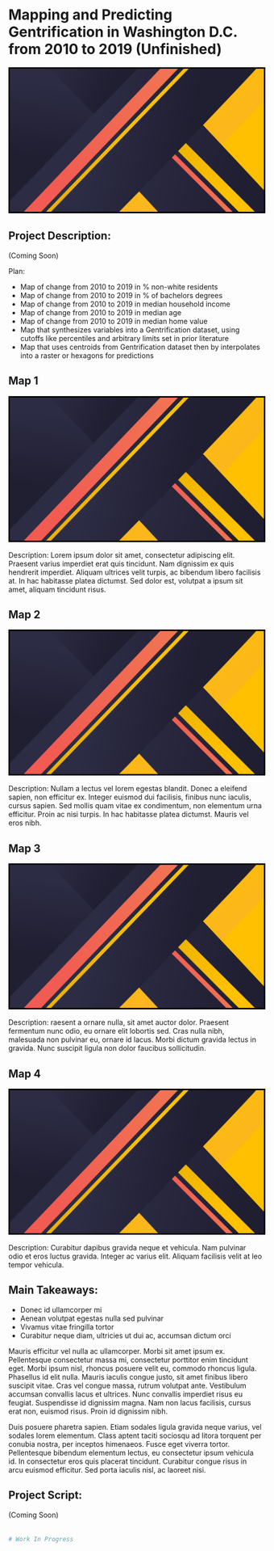 # Mapping and Predicting Gentrification in Washington D.C. from 2010 to 2019 (Unfinished)

<img style="border:3px solid black;" src="geo.jpeg?raw=true"/>

## Project Description:
(Coming Soon) 

Plan:
- Map of change from 2010 to 2019 in % non-white residents
- Map of change from 2010 to 2019 in % of bachelors degrees
- Map of change from 2010 to 2019 in median household income
- Map of change from 2010 to 2019 in median age
- Map of change from 2010 to 2019 in median home value
- Map that synthesizes variables into a Gentrification dataset, using cutoffs like percentiles and arbitrary limits set in prior literature
- Map that uses centroids from Gentrification dataset then by interpolates into a raster or hexagons for predictions

## Map 1

<img style="border:3px solid black;" src="geo.jpeg?raw=true"/>

Description:
Lorem ipsum dolor sit amet, consectetur adipiscing elit. Praesent varius imperdiet erat quis tincidunt. Nam dignissim ex quis hendrerit imperdiet. Aliquam ultrices velit turpis, ac bibendum libero facilisis at. In hac habitasse platea dictumst. Sed dolor est, volutpat a ipsum sit amet, aliquam tincidunt risus.

## Map 2

<img style="border:3px solid black;" src="geo.jpeg?raw=true"/>

Description:
Nullam a lectus vel lorem egestas blandit. Donec a eleifend sapien, non efficitur ex. Integer euismod dui facilisis, finibus nunc iaculis, cursus sapien. Sed mollis quam vitae ex condimentum, non elementum urna efficitur. Proin ac nisi turpis. In hac habitasse platea dictumst. Mauris vel eros nibh.

## Map 3

<img style="border:3px solid black;" src="geo.jpeg?raw=true"/>

Description:
raesent a ornare nulla, sit amet auctor dolor. Praesent fermentum nunc odio, eu ornare elit lobortis sed. Cras nulla nibh, malesuada non pulvinar eu, ornare id lacus. Morbi dictum gravida lectus in gravida. Nunc suscipit ligula non dolor faucibus sollicitudin.

## Map 4

<img style="border:3px solid black;" src="geo.jpeg?raw=true"/>

Description:
Curabitur dapibus gravida neque et vehicula. Nam pulvinar odio et eros luctus gravida. Integer ac varius elit. Aliquam facilisis velit at leo tempor vehicula.

## Main Takeaways:

- Donec id ullamcorper mi
- Aenean volutpat egestas nulla sed pulvinar
- Vivamus vitae fringilla tortor
- Curabitur neque diam, ultricies ut dui ac, accumsan dictum orci

Mauris efficitur vel nulla ac ullamcorper. Morbi sit amet ipsum ex. Pellentesque consectetur massa mi, consectetur porttitor enim tincidunt eget. Morbi ipsum nisl, rhoncus posuere velit eu, commodo rhoncus ligula. Phasellus id elit nulla. Mauris iaculis congue justo, sit amet finibus libero suscipit vitae. Cras vel congue massa, rutrum volutpat ante. Vestibulum accumsan convallis lacus et ultrices. Nunc convallis imperdiet risus eu feugiat. Suspendisse id dignissim magna. Nam non lacus facilisis, cursus erat non, euismod risus. Proin id dignissim nibh.

Duis posuere pharetra sapien. Etiam sodales ligula gravida neque varius, vel sodales lorem elementum. Class aptent taciti sociosqu ad litora torquent per conubia nostra, per inceptos himenaeos. Fusce eget viverra tortor. Pellentesque bibendum elementum lectus, eu consectetur ipsum vehicula id. In consectetur eros quis placerat tincidunt. Curabitur congue risus in arcu euismod efficitur. Sed porta iaculis nisl, ac laoreet nisi.

## Project Script:

(Coming Soon)
```r

# Work In Progress

```
